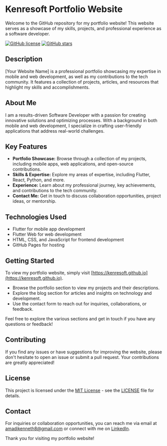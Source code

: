 # Kenresoft Portfolio Website

Welcome to the GitHub repository for my portfolio website! This website serves as a showcase of my skills, projects, and professional experience as a software developer.

[![GitHub license](https://img.shields.io/github/license/kenresoft/kenresoft.github.io)](https://github.com/kenresoft/kenresoft.github.io/blob/main/LICENSE)
[![GitHub stars](https://img.shields.io/github/stars/kenresoft/kenresoft.github.io)](https://github.com/kenresoft/kenresoft.github.io/stargazers)

## Description

[Your Website Name] is a professional portfolio showcasing my expertise in mobile and web development, as well as my contributions to the tech community. It features a collection of projects, articles, and resources that highlight my skills and accomplishments.

## About Me

I am a results-driven Software Developer with a passion for creating innovative solutions and optimizing processes. With a background in both mobile and web development, I specialize in crafting user-friendly applications that address real-world challenges.

## Key Features

- **Portfolio Showcase:** Browse through a collection of my projects, including mobile apps, web applications, and open-source contributions.
- **Skills & Expertise:** Explore my areas of expertise, including Flutter, React, Python, and more.
- **Experience:** Learn about my professional journey, key achievements, and contributions to the tech community.
- **Contact Me:** Get in touch to discuss collaboration opportunities, project ideas, or mentorship.

## Technologies Used

- Flutter for mobile app development
- Flutter Web for web development
- HTML, CSS, and JavaScript for frontend development
- GitHub Pages for hosting

## Getting Started

To view my portfolio website, simply visit [https://kenresoft.github.io](https://kenresoft.github.io).

- Browse the portfolio section to view my projects and their descriptions.
- Explore the blog section for articles and insights on technology and development.
- Use the contact form to reach out for inquiries, collaborations, or feedback.

Feel free to explore the various sections and get in touch if you have any questions or feedback!

## Contributing

If you find any issues or have suggestions for improving the website, please don't hesitate to open an issue or submit a pull request. Your contributions are greatly appreciated!

## License

This project is licensed under the [MIT License](https://opensource.org/licenses/MIT) - see the [LICENSE](LICENSE) file for details.

## Contact

For inquiries or collaboration opportunities, you can reach me via email at [amadikenneth8@gmail.com](mailto:amadikenneth8@gmail.com) or connect with me on [LinkedIn](https://www.linkedin.com/in/kenresoft).

Thank you for visiting my portfolio website!
